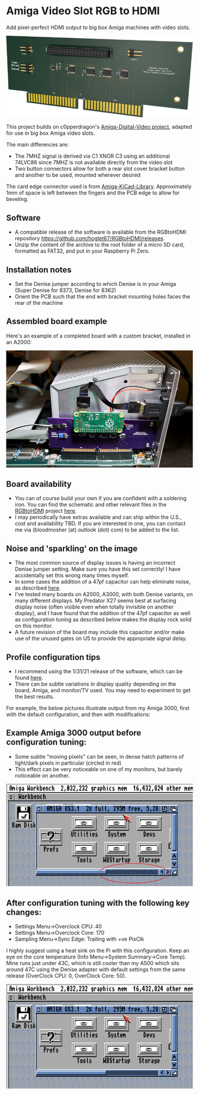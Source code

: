 # Amiga Video Slot RGB to HDMI

Add pixel-perfect HDMI output to big box Amiga machines with video slots.

![](Amiga-VideoSlot-RGBtoHDMI-3DRender2.png)

This project builds on c0pperdragon's [Amiga-Digital-Video project](https://github.com/c0pperdragon/Amiga-Digital-Video), adapted for use in big box Amiga video slots.

The main differences are:
- The 7MHZ signal is derived via C1 XNOR C3 using an additional 74LVC86 since 7MHZ is not available directly from the video slot
- Two button connectors allow for both a rear slot cover bracket button and another to be used, mounted wherever desired

The card edge connector used is from [Amiga-KiCad-Library](https://github.com/JustinBaldock/Amiga-KiCad-Library). Approximately 1mm of space is left between the fingers and the PCB edge to allow for beveling.


## Software
- A compatible release of the software is available from the RGBtoHDMI repository 
https://github.com/hoglet67/RGBtoHDMI/releases.
- Unzip the content of the archive to the root folder of a micro SD card, formatted as FAT32, and put in your Raspberry Pi Zero.

## Installation notes
- Set the Denise jumper according to which Denise is in your Amiga (Super Denise for 8373, Denise for 8362)
- Orient the PCB such that the end with bracket mounting holes faces the rear of the machine

## Assembled board example

Here's an example of a completed board with a custom bracket, installed in an A2000:

 ![](a2000-shot-1.jpg)

## Board availability
- You can of course build your own if you are confident with a soldering iron. You can find the schematic and other relevant files in the [RGBtoHDMI](https://github.com/hoglet67/RGBtoHDMI) project [here](https://github.com/hoglet67/RGBtoHDMI/tree/master/kicad_AmigaAdapter/VideoSlot/V1).
- I may periodically have extras available and can ship within the U.S., cost and availability TBD. If you are interested in one, you can contact me via (bloodmosher (at) outlook (dot) com) to be added to the list.

## Noise and 'sparkling' on the image
- The most common source of display issues is having an incorrect Denise jumper setting. Make sure you have this set correctly! I have accidentally set this wrong many times myself.
- In some cases the addition of a 47pf capacitor can help eliminate noise, as described [here](https://github.com/c0pperdragon/Amiga-Digital-Video/issues/41#issuecomment-793802678).
- I've tested many boards on A2000, A3000, with both Denise variants, on many different displays. My Predator X27 seems best at surfacing display noise (often visible even when totally invisible on another display), and I have found that the addition of the 47pf capacitor as well as configuration tuning as described below makes the display rock solid on this monitor.
- A future revision of the board may include this capacitor and/or make use of the unused gates on U5 to provide the appropriate signal delay.

## Profile configuration tips
- I recommend using the 1/31/21 release of the software, which can be found [here](https://github.com/hoglet67/RGBtoHDMI/releases/tag/20210131_20ce5f0).
- There can be subtle variations in display quality depending on the board, Amiga, and monitor/TV used. You may need to experiment to get the best results.

For example, the below pictures illustrate output from my Amiga 3000, first with the default configuration, and then with modifications:

## Example Amiga 3000 output before configuration tuning:
- Some subtle "moving pixels" can be seen, in dense hatch patterns of light/dark pixels in particular (circled in red)
- This effect can be very noticeable on one of my monitors, but barely noticeable on another.

![](a3k-config-before-tuning.png)

## After configuration tuning with the following key changes:
- Settings Menu->Overclock CPU: 40
- Settings Menu->Overclock Core: 170
- Sampling Menu->Sync Edge: Trailing with +ve PixClk

I highly suggest using a heat sink on the Pi with this configuration. Keep an eye on the core temperature (Info Menu->System Summary->Core Temp). Mine runs just under 43C, which is still cooler than my A500 which sits around 47C using the Denise adapter with default settings from the same release (OverClock CPU: 0, OverClock Core: 50).

![](a3k-config-after-tuning.png)